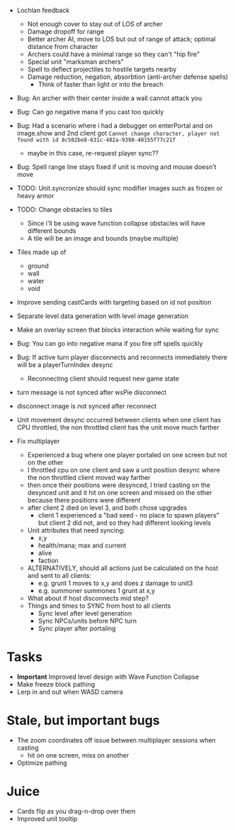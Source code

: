 - Lochlan feedback
    - Not enough cover to stay out of LOS of archer
    - Damage dropoff for range
    - Better archer AI, move to LOS but out of range of attack; optimal distance from character
    - Archers could have a minimal range so they can't "hip fire"
    - Special unit "marksman archers"
    - Spell to deflect projectiles to hostile targets nearby
    - Damage reduction, negation, absorbtion (anti-archer defense spells)
        - Think of faster than light or into the breach

- Bug: An archer with their center inside a wall cannot attack you
- Bug: Can go negative mana if you cast too quickly
- Bug: Had a scenario where i had a debugger on enterPortal and on image.show
and 2nd client got `Cannot change character, player not found with id 8c502be8-631c-482a-9398-40155f77c21f`
    - maybe in this case, re-request player sync??
- Bug: Spell range line stays fixed if unit is moving and mouse doesn't move
- TODO: Unit.syncronize should sync modifier images such as frozen or heavy armor
- TODO: Change obstacles to tiles
    - Since i'll be using wave function collapse obstacles will have different bounds
    - A tile will be an image and bounds (maybe multiple)
- Tiles made up of
    - ground
    - wall
    - water
    - void


- Improve sending castCards with targeting based on id not position
- Separate level data generation with level image generation

- Make an overlay screen that blocks interaction while waiting for sync
- Bug: You can go into negative mana if you fire off spells quickly
- Bug: If active turn player disconnects and reconnects immediately there will be a playerTurnIndex desync
    - Reconnecting client should request new game state
- turn message is not synced after wsPie disconnect
- disconnect image is not synced after reconnect
- Unit movement desync occurred between clients when one client has CPU throttled, the non throttled client has the unit move much farther
- Fix multiplayer
    - Experienced a bug where one player portaled on one screen but not on the other
    - I throttled cpu on one client and saw a unit position desync where the non throttled client moved way farther
    - then once their positions were desynced, I tried casting on the desynced unit and it hit on one screen and missed on the other because there positions were different
    - after client 2 died on level 3, and both chose upgrades
        - client 1 experienced a "bad seed - no place to spawn players" but client 2 did not, and so they had different looking levels
    - Unit attributes that need syncing:
        - x,y
        - health/mana; max and current
        - alive
        - faction
    - ALTERNATIVELY, should all actions just be calculated on the host and sent to all clients:
        - e.g. grunt 1 moves to x,y and does z damage to unit3
        - e.g. summoner summones 1 grunt at x,y
    - What about if host disconnects mid step?
    - Things and times to SYNC from host to all clients
        - Sync level after level generation
        - Sync NPCs/units before NPC turn
        - Sync player after portaling
# Tasks
- **Important** Improved level design with Wave Function Collapse
- Make freeze block pathing
- Lerp in and out when WASD camera

# Stale, but important bugs

- The zoom coordinates off issue between multiplayer sessions when casting
    - hit on one screen, miss on another
- Optimize pathing

# Juice
- Cards flip as you drag-n-drop over them
- Improved unit tooltip
